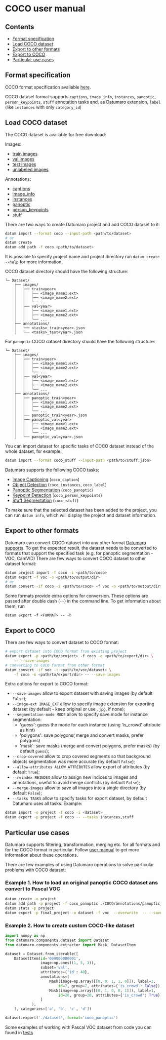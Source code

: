 # COCO user manual

## Contents

- [Format specification](#format-specification)
- [Load COCO dataset](#load-COCO-dataset)
- [Export to other formats](#export-to-other-formats)
- [Export to COCO](#export-to-COCO)
- [Particular use cases](#particular-use-cases)

## Format specification

COCO format specification available [here](https://cocodataset.org/#format-data).

COCO dataset format supports `captions`, `image_info`, `instances`, `panoptic`,
`person_keypoints`, `stuff` annotation tasks
and, as Datumaro extension, `label` (like `instances` with only `category_id`)

##  Load COCO dataset

The COCO dataset is available for free download:

Images:
- [train images](http://images.cocodataset.org/zips/train2017.zip)
- [val images](http://images.cocodataset.org/zips/val2017.zip)
- [test images](http://images.cocodataset.org/zips/test2017.zip)
- [unlabeled images](http://images.cocodataset.org/zips/unlabeled2017.zip)

Annotations:
- [captions](http://images.cocodataset.org/annotations/annotations_trainval2017.zip)
- [image_info](http://images.cocodataset.org/annotations/image_info_test2017.zip)
- [instances](http://images.cocodataset.org/annotations/annotations_trainval2017.zip)
- [panoptic](http://images.cocodataset.org/annotations/panoptic_annotations_trainval2017.zip)
- [person_keypoints](http://images.cocodataset.org/annotations/annotations_trainval2017.zip)
- [stuff](http://images.cocodataset.org/annotations/stuff_annotations_trainval2017.zip)

There are two ways to create Datumaro project and add COCO dataset to it:

``` bash
datum import --format coco --input-path <path/to/dataset>
# or
datum create
datum add path -f coco <path/to/dataset>
```

It is possible to specify project name and project directory run
`datum create --help` for more information.

COCO dataset directory should have the following structure:

<!--lint disable fenced-code-flag-->
```
└─ Dataset/
    ├── images/
    │   ├── train<year>
    │   │   ├── <image_name1.ext>
    │   │   ├── <image_name2.ext>
    │   │   └── ...
    │   ├── val<year>
    │   │   ├── <image_name1.ext>
    │   │   ├── <image_name2.ext>
    │   │   └── ...
    ├── annotations/
    │   └── <tasks>_train<year>.json
    │   └── <tasks>_test<year>.json
```

For `panoptic` COCO dataset directory should have the following structure:

<!--lint disable fenced-code-flag-->
```
└─ Dataset/
    ├── images/
    │   ├── train<year>
    │   │   ├── <image_name1.ext>
    │   │   ├── <image_name2.ext>
    │   │   └── ...
    │   ├── val<year>
    │   │   ├── <image_name1.ext>
    │   │   ├── <image_name2.ext>
    │   │   └── ...
    ├── annotations/
    │   ├── panoptic_train<year>
    │   │   ├── <image_name1.ext>
    │   │   ├── <image_name2.ext>
    │   │   └── ...
    │   ├── panoptic_train<year>.json
    │   ├── panoptic_val<year>
    │   │   ├── <image_name1.ext>
    │   │   ├── <image_name2.ext>
    │   │   └── ...
    │   └── panoptic_val<year>.json
```

You can import dataset for specific tasks
of COCO dataset instead of the whole dataset,
for example:

``` bash
datum import --format coco_stuff --input-path <path/to/stuff.json>
```

Datumaro supports the following COCO tasks:
- [Image Captioning](https://cocodataset.org/#captions-2015) (`coco_caption`)
- [Object Detection](https://cocodataset.org/#detection-2020) (`coco_instances`, `coco_label`)
- [Panoptic Segmentation](https://cocodataset.org/#panoptic-2020) (`coco_panoptic`)
- [Keypoint Detection](https://cocodataset.org/#keypoints-2020) (`coco_person_keypoints`)
- [Stuff Segmentation](https://cocodataset.org/#stuff-2019) (`coco_stuff`)

To make sure that the selected dataset has been added to the project, you can run
`datum info`, which will display the project and dataset information.

##  Export to other formats

Datumaro can convert COCO dataset into any other format [Datumaro supports](../user_manual.md#supported-formats).
To get the expected result, the dataset needs to be converted to formats
that support the specified task (e.g. for panoptic segmentation - VOC, CamVID)
There are few ways to convert COCO dataset to other dataset format:

``` bash
datum project import -f coco -i <path/to/coco>
datum export -f voc -o <path/to/output/dir>
# or
datum convert -if coco -i <path/to/coco> -f voc -o <path/to/output/dir>
```

Some formats provide extra options for conversion.
These options are passed after double dash (`--`) in the command line.
To get information about them, run

`datum export -f <FORMAT> -- -h`

##  Export to COCO

There are few ways to convert dataset to COCO format:

``` bash
# export dataset into COCO format from existing project
datum export -p <path/to/project> -f coco -o <path/to/export/dir> \
    -- --save-images
# converting to COCO format from other format
datum convert -if voc -i <path/to/voc/dataset> \
    -f coco -o <path/to/export/dir> -- --save-images
```

Extra options for export to COCO format:
- `--save-images` allow to export dataset with saving images
(by default `False`);
- `--image-ext IMAGE_EXT` allow to specify image extension
for exporting dataset (by default - keep original or use `.jpg`, if none);
- `--segmentation-mode MODE` allow to specify save mode for instance segmentation:
    - 'guess': guess the mode for each instance (using 'is_crowd' attribute as hint)
    - 'polygons': save polygons( merge and convert masks, prefer polygons)
    - 'mask': save masks (merge and convert polygons, prefer masks)
(by default `guess`);
-  `--crop-covered` allow to crop covered segments so that background objects
segmentation was more accurate (by default `False`);
- `--allow-attributes ALLOW_ATTRIBUTES` allow export of attributes
(by default `True`);
- `--reindex REINDEX` allow to assign new indices to images and annotations,
useful to avoid merge conflicts (by default `False`);
- `--merge-images` allow to save all images into a single directory
(by default `False`);
- `--tasks TASKS` allow to specify tasks for export dataset,
by default Datumaro uses all tasks. Example:

```bash
datum import -o project -f coco -i <dataset>
datum export -p project -f coco -- --tasks instances,stuff
```

## Particular use cases

Datumaro supports filtering, transformation, merging etc. for all formats
and for the COCO format in particular. Follow
[user manual](../user_manual.md)
to get more information about these operations.

There are few examples of using Datumaro operations to solve
particular problems with COCO dataset:

### Example 1. How to load an original panoptic COCO dataset ans convert to Pascal VOC

```bash
datum create -o project
datum add path -p project -f coco_panoptic ./COCO/annotations/panoptic_val2017.json
datum stats -p project
datum export -p final_project -o dataset -f voc  --overwrite  -- --save-images
```

### Example 2. How to create custom COCO-like dataset

```python
import numpy as np
from datumaro.components.dataset import Dataset
from datumaro.components.extractor import Mask, DatasetItem

dataset = Dataset.from_iterable([
    DatasetItem(id='000000000001',
                image=np.ones((1, 5, 3)),
                subset='val',
                attributes={'id': 40},
                annotations=[
                    Mask(image=np.array([[0, 0, 1, 1, 0]]), label=3,
                        id=7, group=7, attributes={'is_crowd': False}),
                    Mask(image=np.array([[0, 1, 0, 0, 1]]), label=1,
                        id=20, group=20, attributes={'is_crowd': True}),
                ]
            ),
    ], categories=['a', 'b', 'c', 'd'])

dataset.export('./dataset', format='coco_panoptic')
```

Some examples of working with Pascal VOC dataset from code you can found in
[tests](../../tests/test_voc_format.py)